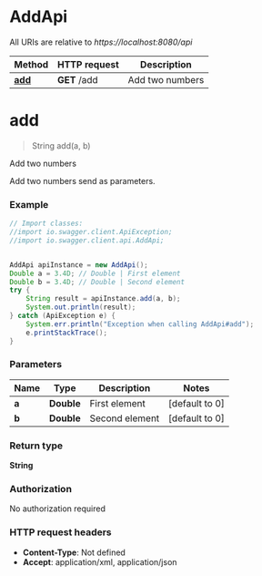 # AddApi

All URIs are relative to *https://localhost:8080/api*

Method | HTTP request | Description
------------- | ------------- | -------------
[**add**](AddApi.md#add) | **GET** /add | Add two numbers


<a name="add"></a>
# **add**
> String add(a, b)

Add two numbers

Add two numbers send as parameters.

### Example
```java
// Import classes:
//import io.swagger.client.ApiException;
//import io.swagger.client.api.AddApi;


AddApi apiInstance = new AddApi();
Double a = 3.4D; // Double | First element
Double b = 3.4D; // Double | Second element
try {
    String result = apiInstance.add(a, b);
    System.out.println(result);
} catch (ApiException e) {
    System.err.println("Exception when calling AddApi#add");
    e.printStackTrace();
}
```

### Parameters

Name | Type | Description  | Notes
------------- | ------------- | ------------- | -------------
 **a** | **Double**| First element | [default to 0]
 **b** | **Double**| Second element | [default to 0]

### Return type

**String**

### Authorization

No authorization required

### HTTP request headers

 - **Content-Type**: Not defined
 - **Accept**: application/xml, application/json

